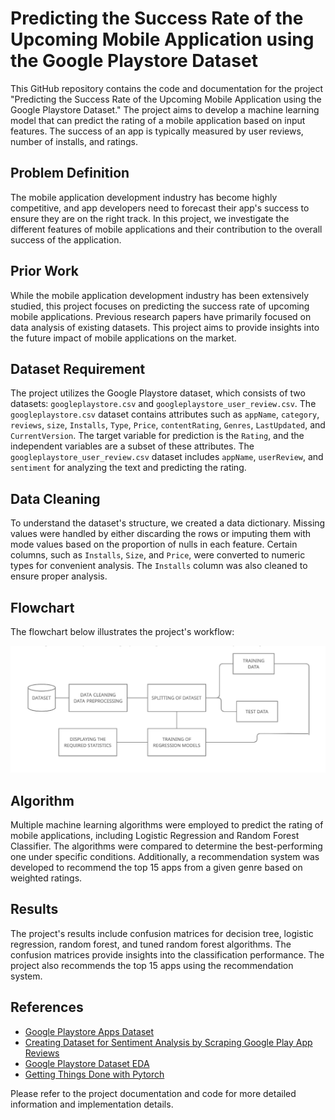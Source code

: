 # Predicting the Success Rate of the Upcoming Mobile Application using the Google Playstore Dataset

This GitHub repository contains the code and documentation for the project "Predicting the Success Rate of the Upcoming Mobile Application using the Google Playstore Dataset." The project aims to develop a machine learning model that can predict the rating of a mobile application based on input features. The success of an app is typically measured by user reviews, number of installs, and ratings.

## Problem Definition
The mobile application development industry has become highly competitive, and app developers need to forecast their app's success to ensure they are on the right track. In this project, we investigate the different features of mobile applications and their contribution to the overall success of the application.

## Prior Work
While the mobile application development industry has been extensively studied, this project focuses on predicting the success rate of upcoming mobile applications. Previous research papers have primarily focused on data analysis of existing datasets. This project aims to provide insights into the future impact of mobile applications on the market.

## Dataset Requirement
The project utilizes the Google Playstore dataset, which consists of two datasets: `googleplaystore.csv` and `googleplaystore_user_review.csv`. The `googleplaystore.csv` dataset contains attributes such as `appName`, `category`, `reviews`, `size`, `Installs`, `Type`, `Price`, `contentRating`, `Genres`, `LastUpdated`, and `CurrentVersion`. The target variable for prediction is the `Rating`, and the independent variables are a subset of these attributes. The `googleplaystore_user_review.csv` dataset includes `appName`, `userReview`, and `sentiment` for analyzing the text and predicting the rating.

## Data Cleaning
To understand the dataset's structure, we created a data dictionary. Missing values were handled by either discarding the rows or imputing them with mode values based on the proportion of nulls in each feature. Certain columns, such as `Installs`, `Size`, and `Price`, were converted to numeric types for convenient analysis. The `Installs` column was also cleaned to ensure proper analysis.

## Flowchart
The flowchart below illustrates the project's workflow:

![Flowchart](https://github.com/Romilj012/Predicting-the-Success-Rate-of-the-Upcoming-Mobile-Application-using-the-Google-Playstore-Dataset/blob/main/Screenshot%202023-05-25%20at%204.42.02%20PM.png)

## Algorithm
Multiple machine learning algorithms were employed to predict the rating of mobile applications, including Logistic Regression and Random Forest Classifier. The algorithms were compared to determine the best-performing one under specific conditions. Additionally, a recommendation system was developed to recommend the top 15 apps from a given genre based on weighted ratings.

## Results
The project's results include confusion matrices for decision tree, logistic regression, random forest, and tuned random forest algorithms. The confusion matrices provide insights into the classification performance. The project also recommends the top 15 apps using the recommendation system.

## References
- [Google Playstore Apps Dataset](https://www.kaggle.com/datasets/gauthamp10/google-playstore-apps)
- [Creating Dataset for Sentiment Analysis by Scraping Google Play App Reviews](https://towardsdatascience.com/create-dataset-for-sentiment-analysis-by-scraping-google-play-app-reviews-using-python-ceaaa0e41c1)
- [Google Playstore Dataset EDA](https://github.com/vibhuti03/Google-Playstore-Dataset-EDAe)
- [Getting Things Done with Pytorch](https://github.com/curiousily/Getting-Things-Done-with-Pytorch)

Please refer to the project documentation and code for more detailed information and implementation details.
